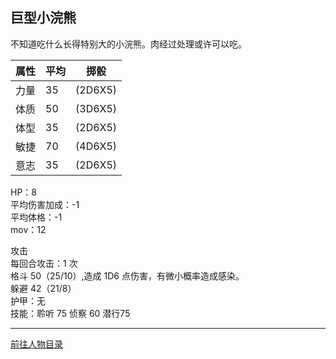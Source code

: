 
## 巨型小浣熊

不知道吃什么长得特别大的小浣熊。肉经过处理或许可以吃。

属性| 平均 |掷骰
-|-|-|
力量| 35| (2D6X5)
体质 |50 |(3D6X5)
体型 |35| (2D6X5)
敏捷 |70 |(4D6X5)
意志 |35| (2D6X5)

HP：8  
平均伤害加成：-1  
平均体格：-1  
mov：12  

攻击  
每回合攻击：1 次  
格斗 50（25/10）,造成 1D6 点伤害，有微小概率造成感染。  
躲避 42（21/8）  
护甲：无  
技能：聆听 75 侦察 60 潜行75

---

[前往人物目录](../人物目录.md)